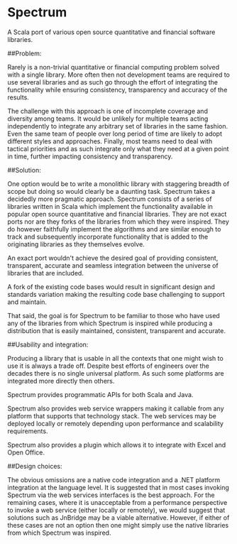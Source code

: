 Spectrum
========

A Scala port of various open source quantitative and financial software libraries.

##Problem:

Rarely is a non-trivial quantitative or financial computing problem solved with
a single library.  More often then not development teams are required to use 
several libraries and as such go through the effort of integrating the functionality 
while ensuring consistency, transparency and accuracy of the results. 

The challenge with this approach is one of incomplete coverage and diversity
among teams.  It would be unlikely for multiple teams acting independently to 
integrate any arbitrary set of libraries in the same fashion.  Even the same 
team of people over long period of time are likely to adopt different styles
and approaches.  Finally, most teams need to deal with tactical priorities
and as such integrate only what they need at a given point in time, further
impacting consistency and transparency.

##Solution:

One option would be to write a monolithic library with staggering breadth of scope
but doing so would clearly be a daunting task.  Spectrum takes a decidedly
more pragmatic approach.  Spectrum consists of a series of libraries written in Scala
which implement the functionality available in popular open source quantitative and financial 
libraries.  They are not exact ports nor are they forks of the libraries from
which they were inspired.  They do however faithfully implement the algorithms and 
are similar enough to track and subsequently incorporate functionality that 
is added to the originating libraries as they themselves evolve.

An exact port wouldn't achieve the desired goal of providing consistent, transparent,
accurate and seamless integration between the universe of libraries that are included.

A fork of the existing code bases would result in significant design and standards 
variation making the resulting code base challenging to support and maintain.

That said, the goal is for Spectrum to be familiar to those who have used any of
the libraries from which Spectrum is inspired while producing a distribution
that is easily maintained, consistent, transparent and accurate.

##Usability and integration:

Producing a library that is usable in all the contexts that one might wish
to use it is always a trade off.  Despite best efforts of engineers over
the decades there is no single universal platform.  As such some platforms
are integrated more directly then others.  

Spectrum provides programmatic APIs for both Scala and Java.  

Spectrum also provides  web service wrappers making it callable from any 
platform that supports that technology stack.  The web services may be deployed 
locally or remotely depending upon performance and scalability requirements.  

Spectrum also provides a plugin which allows it to integrate with Excel and 
Open Office.  

##Design choices:

The obvious omissions are a native code integration and a .NET platform integration
at the language level.   It is suggested that in most cases invoking Spectrum
via the web services interfaces is the best approach.  For the remaining
cases, where it is unacceptable from a performance perspective to invoke
a web service (either locally or remotely), we would suggest that solutions
such as JnBridge may be a viable alternative.  However, if either of these
cases are not an option then one might simply use the native libraries from
which Spectrum was inspired.  







